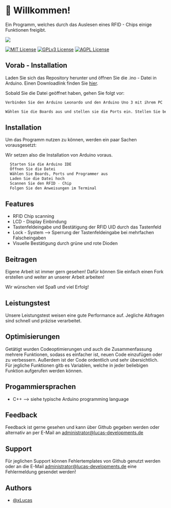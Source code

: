 # 👋 Willkommen!

Ein Programm, welches durch das Auslesen eines RFID - Chips einige Funktionen freigibt.

![](https://files.gitbook.com/v0/b/gitbook-x-prod.appspot.com/o/spaces%2FBwJovXHt8m1Q1qtaAluT%2Fuploads%2FTyGYBWDCTl5KeiH1F9yC%2Fwepik-gradient-developers-coding-logo-20230606213227n277.png?alt=media\&token=f51be79d-3c61-49ae-9713-b4b9cf824e79)

[![MIT License](https://img.shields.io/badge/License-MIT-green.svg)](https://choosealicense.com/licenses/mit/) [![GPLv3 License](https://img.shields.io/badge/License-GPL%20v3-yellow.svg)](https://opensource.org/licenses/) [![AGPL License](https://img.shields.io/badge/license-AGPL-blue.svg)](http://www.gnu.org/licenses/agpl-3.0)

## Vorab - Installation

Laden Sie sich das Repository herunter und öffnen Sie die .ino - Datei in Arduino. Einen Downloadlink finden Sie [hier](https://www.arduino.cc/en/software/).

Sobald Sie die Datei geöffnet haben, gehen Sie folgt vor:

```bash
Verbinden Sie den Arduino Leonardo und den Arduino Uno 3 mit ihrem PC
```

```bash
Wählen Sie die Boards aus und stellen sie die Ports ein. Stellen Sie bei beiden Boards den Programmer auf „Arduino As ISP"
```

## Installation

Um das Programm nutzen zu können, werden ein paar Sachen vorausgesetzt:

Wir setzen also die Installation von Arduino voraus.

```bash
  Starten Sie die Arduino IDE
  Öffnen Sie die Datei
  Wählen Sie Boards, Ports und Programmer aus
  Laden Sie die Datei hoch
  Scannen Sie den RFID - Chip
  Folgen Sie den Anweisungen im Terminal
```

## Features

* RFID Chip scanning
* LCD - Display Einbindung
* Tastenfeldeingabe und Bestätigung der RFID UID durch das Tastenfeld
* Lock - System —> Sperrung der Tastenfeldeingabe bei mehrfachen Falscheingaben
* Visuelle Bestätigung durch grüne und rote Dioden

## Beitragen

Eigene Arbeit ist immer gern gesehen! Dafür können Sie einfach einen Fork erstellen und weiter an unserer Arbeit arbeiten!

Wir wünschen viel Spaß und viel Erfolg!

## Leistungstest

Unsere Leistungstest weisen eine gute Performance auf. Jegliche Abfragen sind schnell und präzise verarbeitet.

## Optimisierungen

Getätigt wurden Codeoptimierungen und auch die Zusammenfassung mehrere Funktionen, sodass es einfacher ist, neuen Code einzufügen oder zu verbessern. Außerdem ist der Code ordentlich und sehr übersichtlich. Für jegliche Funktionen gitb es Variablen, welche in jeder beliebigen Funktion aufgerufen werden können.

## Progammiersprachen

* C++ —> siehe typische Arduino programming language

## Feedback

Feedback ist gerne gesehen und kann über Github gegeben werden oder alternativ an per E-Mail an administrator@lucas-developments.de

## Support

Für jeglichen Support können Fehlertemplates von Github genutzt werden oder an die E-Mail administrator@lucas-developments.de eine Fehlermeldung gesendet werden!

## Authors

* [@xLucas](https://github.com/lucas-developments)
